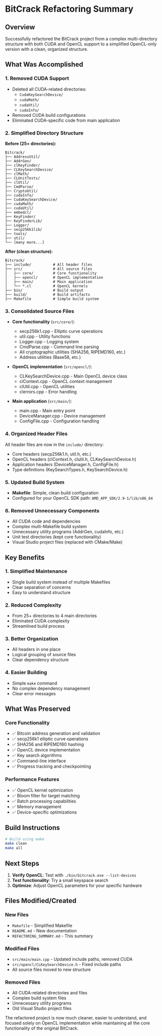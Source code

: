 # BitCrack Refactoring Summary

## Overview
Successfully refactored the BitCrack project from a complex multi-directory structure with both CUDA and OpenCL support to a simplified OpenCL-only version with a clean, organized structure.

## What Was Accomplished

### 1. **Removed CUDA Support**
- Deleted all CUDA-related directories:
  - `CudaKeySearchDevice/`
  - `cudaMath/`
  - `cudaUtil/`
  - `cudaInfo/`
- Removed CUDA build configurations
- Eliminated CUDA-specific code from main application

### 2. **Simplified Directory Structure**
**Before (25+ directories):**
```
Bitcrack/
├── AddressUtil/
├── AddrGen/
├── clKeyFinder/
├── CLKeySearchDevice/
├── clMath/
├── CLUnitTests/
├── clUtil/
├── CmdParse/
├── CryptoUtil/
├── cudaInfo/
├── CudaKeySearchDevice/
├── cudaMath/
├── cudaUtil/
├── embedcl/
├── KeyFinder/
├── KeyFinderLib/
├── Logger/
├── secp256k1lib/
├── tools/
├── util/
└── [many more...]
```

**After (clean structure):**
```
Bitcrack/
├── include/          # All header files
├── src/              # All source files
│   ├── core/         # Core functionality
│   ├── opencl/       # OpenCL implementation
│   ├── main/         # Main application
│   └── *.cl          # OpenCL kernels
├── bin/              # Build output
├── build/            # Build artifacts
├── Makefile          # Simple build system
```

### 3. **Consolidated Source Files**
- **Core functionality** (`src/core/`):
  - secp256k1.cpp - Elliptic curve operations
  - util.cpp - Utility functions
  - Logger.cpp - Logging system
  - CmdParse.cpp - Command line parsing
  - All cryptographic utilities (SHA256, RIPEMD160, etc.)
  - Address utilities (Base58, etc.)

- **OpenCL implementation** (`src/opencl/`):
  - CLKeySearchDevice.cpp - Main OpenCL device class
  - clContext.cpp - OpenCL context management
  - clUtil.cpp - OpenCL utilities
  - clerrors.cpp - Error handling

- **Main application** (`src/main/`):
  - main.cpp - Main entry point
  - DeviceManager.cpp - Device management
  - ConfigFile.cpp - Configuration handling

### 4. **Organized Header Files**
All header files are now in the `include/` directory:
- Core headers (secp256k1.h, util.h, etc.)
- OpenCL headers (clContext.h, clutil.h, CLKeySearchDevice.h)
- Application headers (DeviceManager.h, ConfigFile.h)
- Type definitions (KeySearchTypes.h, KeySearchDevice.h)

### 5. **Updated Build System**
- **Makefile**: Simple, clean build configuration
- Configured for your OpenCL SDK path: `AMD_APP_SDK/2.9-1/lib/x86_64`

### 6. **Removed Unnecessary Components**
- All CUDA code and dependencies
- Complex multi-Makefile build system
- Unnecessary utility programs (AddrGen, cudaInfo, etc.)
- Unit test directories (kept core functionality)
- Visual Studio project files (replaced with CMake/Make)

## Key Benefits

### 1. **Simplified Maintenance**
- Single build system instead of multiple Makefiles
- Clear separation of concerns
- Easy to understand structure

### 2. **Reduced Complexity**
- From 25+ directories to 4 main directories
- Eliminated CUDA complexity
- Streamlined build process

### 3. **Better Organization**
- All headers in one place
- Logical grouping of source files
- Clear dependency structure

### 4. **Easier Building**
- Simple `make` command
- No complex dependency management
- Clear error messages

## What Was Preserved

### Core Functionality
- ✅ Bitcoin address generation and validation
- ✅ secp256k1 elliptic curve operations
- ✅ SHA256 and RIPEMD160 hashing
- ✅ OpenCL device implementation
- ✅ Key search algorithms
- ✅ Command-line interface
- ✅ Progress tracking and checkpointing

### Performance Features
- ✅ OpenCL kernel optimization
- ✅ Bloom filter for target matching
- ✅ Batch processing capabilities
- ✅ Memory management
- ✅ Device-specific optimizations

## Build Instructions

```bash
# Build using make
make clean
make all
```

## Next Steps

1. **Verify OpenCL**: Test with `./bin/bitcrack.exe --list-devices`
2. **Test functionality**: Try a small keyspace search
3. **Optimize**: Adjust OpenCL parameters for your specific hardware

## Files Modified/Created

### New Files
- `Makefile` - Simplified Makefile
- `README.md` - New documentation
- `REFACTORING_SUMMARY.md` - This summary

### Modified Files
- `src/main/main.cpp` - Updated include paths, removed CUDA
- `src/opencl/CLKeySearchDevice.h` - Fixed include paths
- All source files moved to new structure

### Removed Files
- All CUDA-related directories and files
- Complex build system files
- Unnecessary utility programs
- Old Visual Studio project files

The refactored project is now much cleaner, easier to understand, and focused solely on OpenCL implementation while maintaining all the core functionality of the original BitCrack. 